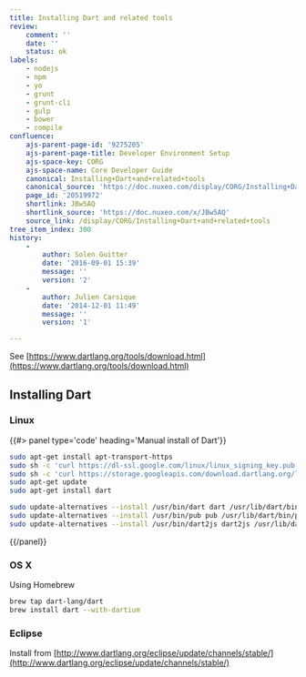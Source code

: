 ```yaml
---
title: Installing Dart and related tools
review:
    comment: ''
    date: ''
    status: ok
labels:
    - nodejs
    - npm
    - yo
    - grunt
    - grunt-cli
    - gulp
    - bower
    - compile
confluence:
    ajs-parent-page-id: '9275205'
    ajs-parent-page-title: Developer Environment Setup
    ajs-space-key: CORG
    ajs-space-name: Core Developer Guide
    canonical: Installing+Dart+and+related+tools
    canonical_source: 'https://doc.nuxeo.com/display/CORG/Installing+Dart+and+related+tools'
    page_id: '20519972'
    shortlink: JBw5AQ
    shortlink_source: 'https://doc.nuxeo.com/x/JBw5AQ'
    source_link: /display/CORG/Installing+Dart+and+related+tools
tree_item_index: 300
history:
    -
        author: Solen Guitter
        date: '2016-09-01 15:39'
        message: ''
        version: '2'
    -
        author: Julien Carsique
        date: '2014-12-01 11:49'
        message: ''
        version: '1'

---
```


See [https://www.dartlang.org/tools/download.html](https://www.dartlang.org/tools/download.html)

## Installing Dart

### Linux

{{#> panel type='code' heading='Manual install of Dart'}}

```bash
sudo apt-get install apt-transport-https
sudo sh -c 'curl https://dl-ssl.google.com/linux/linux_signing_key.pub | apt-key add -'
sudo sh -c 'curl https://storage.googleapis.com/download.dartlang.org/linux/debian/dart_stable.list > /etc/apt/sources.list.d/dart_stable.list'
sudo apt-get update
sudo apt-get install dart

sudo update-alternatives --install /usr/bin/dart dart /usr/lib/dart/bin/dart 0
sudo update-alternatives --install /usr/bin/pub pub /usr/lib/dart/bin/pub 0
sudo update-alternatives --install /usr/bin/dart2js dart2js /usr/lib/dart/bin/dart2js 0

```

{{/panel}}

### OS X

Using Homebrew

```bash
brew tap dart-lang/dart
brew install dart --with-dartium
```

### Eclipse

Install from [http://www.dartlang.org/eclipse/update/channels/stable/](http://www.dartlang.org/eclipse/update/channels/stable/)

